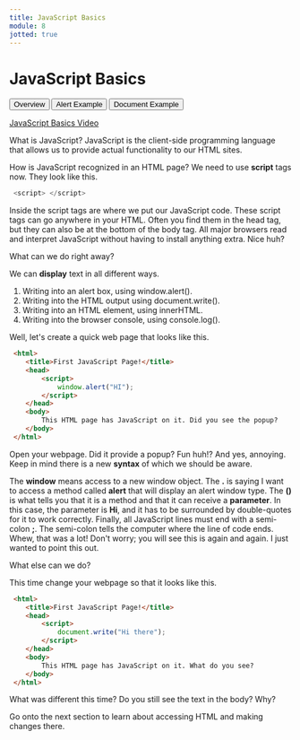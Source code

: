 ```yaml
---
title: JavaScript Basics
module: 8
jotted: true
---
```


# JavaScript Basics

<div class="tab">
  <button class="tablinks active" onclick="openTab(event, 'Overview')">Overview</button>
   <button class="tablinks" onclick="openTab(event, 'HTML')">Alert Example</button>
   <button class="tablinks" onclick="openTab(event, 'Document')">Document Example</button>
    
</div>

<!-- Tab content -->
<div id="Overview" class="tabcontent" style="display:block">
<!-- video -->
<p><a href="//www.youtube.com/embed/Gf_fmLtMiI4" data-lity>JavaScript Basics Video</a></p>

<p>What is JavaScript? JavaScript is the client-side programming language that allows us to provide actual functionality to our HTML sites.</p>

<p>How is JavaScript recognized in an HTML page? We need to use <b>script</b> tags now. They look like this.</p>

<div class="tabhtml" markdown="1">

```javascript
 <script> </script>
```

</div>

<p>Inside the script tags are where we put our JavaScript code. These script tags can go anywhere in your HTML. Often you find them in the head tag, but they can also be at the bottom of the body tag. All major browsers read and interpret JavaScript without having to install anything extra. Nice huh?</p>

<p>What can we do right away?</p>

<p>We can <b>display</b> text in all different ways.</p>

<ol>
<li>Writing into an alert box, using window.alert().</li>
<li>Writing into the HTML output using document.write().</li>
<li>Writing into an HTML element, using innerHTML.</li>
<li>Writing into the browser console, using console.log().</li>
</ol>

</div>

<div id="HTML" class="tabcontent">

<p>Well, let's create a quick web page that looks like this.</p>

<div class="tabhtml" markdown="1">

```html
 <html>
    <title>First JavaScript Page!</title>
    <head>
        <script>
            window.alert("HI");
        </script>
    </head>
    <body>
        This HTML page has JavaScript on it. Did you see the popup?
    </body>
 </html>
```

</div>

<p>Open your webpage. Did it provide a popup? Fun huh!? And yes, annoying. Keep in mind there is a new <b>syntax</b> of which we should be aware.</p>

<p>The <b>window</b> means access to a new window object. The <b>.</b> is saying I want to access a method called <b>alert</b> that will display an alert window type. The <b>()</b> is what tells you that it is a method and that it can receive a <b>parameter</b>. In this case, the parameter is <b>Hi</b>, and it has to be surrounded by double-quotes for it to work correctly. Finally, all JavaScript lines must end with a semi-colon <b>;</b>. The semi-colon tells the computer where the line of code ends. Whew, that was a lot! Don't worry; you will see this is again and again. I just wanted to point this out.</p>

<p>What else can we do?</p>

</div>

<div id="Document" class="tabcontent">

This time change your webpage so that it looks like this.

<div class="tabhtml" markdown="1">

```html
 <html>
    <title>First JavaScript Page!</title>
    <head>
        <script>
            document.write("Hi there");
        </script>
    </head>
    <body>
        This HTML page has JavaScript on it. What do you see?
    </body>
 </html>
```

</div>

What was different this time? Do you still see the text in the body? Why?

Go onto the next section to learn about accessing HTML and making changes there.

</div>